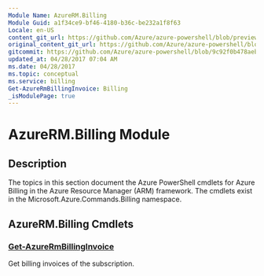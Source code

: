 ```yaml
---
Module Name: AzureRM.Billing
Module Guid: a1f34ce9-bf46-4180-b36c-be232a1f8f63
Locale: en-US
content_git_url: https://github.com/Azure/azure-powershell/blob/preview/src/ResourceManager/Billing/Commands.Billing/help/AzureRM.Billing.md
original_content_git_url: https://github.com/Azure/azure-powershell/blob/preview/src/ResourceManager/Billing/Commands.Billing/help/AzureRM.Billing.md
gitcommit: https://github.com/Azure/azure-powershell/blob/9c92f0b478aeb988dd13a82904b8dee1e9104a0f
updated_at: 04/28/2017 07:04 AM
ms.date: 04/28/2017
ms.topic: conceptual
ms.service: billing
Get-AzureRmBillingInvoice: Billing
_isModulePage: true
---
```


# AzureRM.Billing Module
## Description
The topics in this section document the Azure PowerShell cmdlets for Azure Billing in the Azure Resource Manager (ARM) framework. The cmdlets exist in the Microsoft.Azure.Commands.Billing namespace.

## AzureRM.Billing Cmdlets
### [Get-AzureRmBillingInvoice](Get-AzureRmBillingInvoice.md)
Get billing invoices of the subscription.


